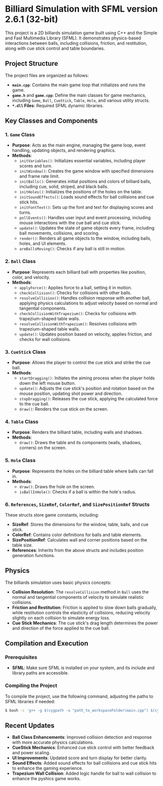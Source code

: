 # Billiard Simulation with SFML version 2.6.1 (32-bit)

This project is a 2D billiards simulation game built using C++ and the Simple and Fast Multimedia Library (SFML). It demonstrates physics-based interactions between balls, including collisions, friction, and restitution, along with cue stick control and table boundaries.

## Project Structure

The project files are organized as follows:

- **`main.cpp`**: Contains the main game loop that initializes and runs the game.
- **`game.h`** and **`game.cpp`**: Define the main classes for game mechanics, including `Game`, `Ball`, `CueStick`, `Table`, `Hole`, and various utility structs.
- **`*.dll` Files**: Required SFML dynamic libraries.

## Key Classes and Components

### 1. `Game` Class

- **Purpose**: Acts as the main engine, managing the game loop, event handling, updating objects, and rendering graphics.
- **Methods**:
  - `initVariables()`: Initializes essential variables, including player scores and turn.
  - `initWindow()`: Creates the game window with specified dimensions and frame rate limit.
  - `initBalls()`: Generates initial positions and colors of billiard balls, including cue, solid, striped, and black balls.
  - `initHoles()`: Initializes the positions of the holes on the table.
  - `initSoundEffects()`: Loads sound effects for ball collisions and cue stick hits.
  - `initFontText()`: Sets up the font and text for displaying scores and turns.
  - `pollEvents()`: Handles user input and event processing, including mouse interactions with the cue ball and cue stick.
  - `update()`: Updates the state of game objects every frame, including ball movements, collisions, and scoring.
  - `render()`: Renders all game objects to the window, including balls, holes, and UI elements.
  - `areBallsMoving()`: Checks if any ball is still in motion.

### 2. `Ball` Class

- **Purpose**: Represents each billiard ball with properties like position, color, and velocity.
- **Methods**:
  - `applyForce()`: Applies force to a ball, setting it in motion.
  - `checkCollision()`: Checks for collisions with other balls.
  - `resolveCollision()`: Handles collision response with another ball, applying physics calculations to adjust velocity based on normal and tangential components.
  - `checkCollisionWithTrapezium()`: Checks for collisions with trapezium-shaped table walls.
  - `resolveCollisionWithTrapezium()`: Resolves collisions with trapezium-shaped table walls.
  - `update()`: Updates position based on velocity, applies friction, and checks for wall collisions.

### 3. `CueStick` Class

- **Purpose**: Allows the player to control the cue stick and strike the cue ball.
- **Methods**:
  - `startDragging()`: Initiates the aiming process when the player holds down the left mouse button.
  - `update()`: Adjusts the cue stick's position and rotation based on the mouse position, updating shot power and direction.
  - `stopDragging()`: Releases the cue stick, applying the calculated force to the cue ball.
  - `draw()`: Renders the cue stick on the screen.

### 4. `Table` Class

- **Purpose**: Renders the billiard table, including walls and shadows.
- **Methods**:
  - `draw()`: Draws the table and its components (walls, shadows, corners) on the screen.

### 5. `Hole` Class

- **Purpose**: Represents the holes on the billiard table where balls can fall in.
- **Methods**:
  - `draw()`: Draws the hole on the screen.
  - `isBallInHole()`: Checks if a ball is within the hole's radius.

### 6. `References`, `SizeRef`, `ColorRef`, and `SizePositionRef` Structs

These structs store game constants, including:
- **SizeRef**: Stores the dimensions for the window, table, balls, and cue stick.
- **ColorRef**: Contains color definitions for balls and table elements.
- **SizePositionRef**: Calculates wall and corner positions based on the table size.
- **References**: Inherits from the above structs and includes position generation functions.

## Physics

The billiards simulation uses basic physics concepts:
- **Collision Resolution**: The `resolveCollision` method in `Ball` uses the normal and tangential components of velocity to simulate realistic collisions.
- **Friction and Restitution**: Friction is applied to slow down balls gradually, while restitution controls the elasticity of collisions, reducing velocity slightly on each collision to simulate energy loss.
- **Cue Stick Mechanics**: The cue stick's drag length determines the power and direction of the force applied to the cue ball.

## Compilation and Execution

### Prerequisites

- **SFML**: Make sure SFML is installed on your system, and its include and library paths are accessible.

### Compiling the Project

To compile the project, use the following command, adjusting the paths to SFML libraries if needed:

```bash
$ bash -c 'g++ -g $(cygpath -u "path_to_workspaceFolder\main.cpp") $(cygpath -u "path_to_workspaceFolder\game.cpp") -o $(cygpath -u "path_to_workspaceFolder\app.exe") -I $(cygpath -u "path_to_sfml/include") -L $(cygpath -u "path_to_sfml/lib") -lsfml-graphics -lsfml-window -lsfml-system -lsfml-audio'
```

## Recent Updates

- **Ball Class Enhancements**: Improved collision detection and response with more accurate physics calculations.
- **CueStick Mechanics**: Enhanced cue stick control with better feedback and power scaling.
- **UI Improvements**: Updated score and turn display for better clarity.
- **Sound Effects**: Added sound effects for ball collisions and cue stick hits to enhance the gaming experience.
- **Trapezium Wall Collision**: Added logic handle for ball to wall collision to enhance the pyshics game works.